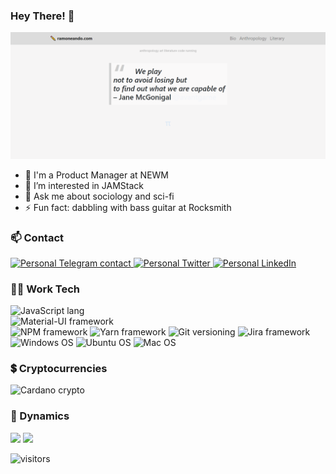 ### Hey There! 👋

[![venhamon - ramoneando.com](https://github.com/naihloan/ramoneando/blob/gh-pages/pics/site.png)](http://ramoneando.com/)

- 🔭 I'm a Product Manager at NEWM
- 🌱 I’m interested in JAMStack
- 💬 Ask me about sociology and sci-fi
- ⚡ Fun fact: dabbling with bass guitar at Rocksmith

### 📫 Contact
<a href="https://t.me/venhamon">
  <img src="https://img.shields.io/badge/Telegram-2CA5E0?style=for-the-badge&logo=telegram&logoColor=white" alt="Personal Telegram contact" />
</a>
<a href="https://twitter.com/elrorry">
  <img src="https://img.shields.io/badge/Twitter-1DA1F2?style=for-the-badge&logo=twitter&logoColor=white" alt="Personal Twitter"/>
</a><a href="https://www.linkedin.com/in/rodrigo-ali/">
  <img src="https://img.shields.io/badge/LinkedIn-0077B5?style=for-the-badge&logo=linkedin&logoColor=white" alt="Personal LinkedIn"/>
</a>

### 👩‍💻 Work Tech
<img src="https://img.shields.io/badge/JavaScript-323330?style=for-the-badge&logo=javascript&logoColor=F7DF1E" alt="JavaScript lang" /> </br>
<img src="https://img.shields.io/badge/Material--UI-0081CB?style=for-the-badge&logo=material-ui&logoColor=white" alt="Material-UI framework" /> </br>
<img src="https://img.shields.io/badge/npm-CB3837?style=for-the-badge&logo=npm&logoColor=white" alt="NPM framework" /> <img src="https://img.shields.io/badge/Yarn-2C8EBB?style=for-the-badge&logo=yarn&logoColor=white" alt="Yarn framework" /> <img src="https://img.shields.io/badge/Git-F05032?style=for-the-badge&logo=git&logoColor=white" alt="Git versioning" />  <img src="https://img.shields.io/badge/Jira-0052CC?style=for-the-badge&logo=Jira&logoColor=white" alt="Jira framework" />
</br>
<img src="https://img.shields.io/badge/Windows-0078D6?style=for-the-badge&logo=windows&logoColor=white" alt="Windows OS" /> <img src="https://img.shields.io/badge/Ubuntu-E95420?style=for-the-badge&logo=ubuntu&logoColor=white" alt="Ubuntu OS" /> <img src="https://img.shields.io/badge/mac%20os-000000?style=for-the-badge&logo=apple&logoColor=white" alt="Mac OS" />

### 💲 Cryptocurrencies
<img src="https://img.shields.io/badge/Cardano-375BD2?style=for-the-badge&logo=cardano&logoColor=white" alt="Cardano crypto" />

### 🔁 Dynamics
<div>
  <img src="https://github-readme-stats.vercel.app/api?username=naihloan&show_icons=true&hide_border=true&&count_private=true&include_all_commits=true" />
  <img src="	https://github-readme-stats.vercel.app/api/top-langs/?username=naihloan" />
</div>

![visitors](https://visitor-badge.glitch.me/badge?page_id=${naihloan}.${naihloan})

<!--
**naihloan/naihloan** is a ✨ _special_ ✨ repository because its `README.md` (this file) appears on your GitHub profile.

Here are some ideas to get you started:

- 👯 I’m looking to collaborate on ...
- 📫 How to reach me: ...
- 😄 Pronouns: ...
-->
